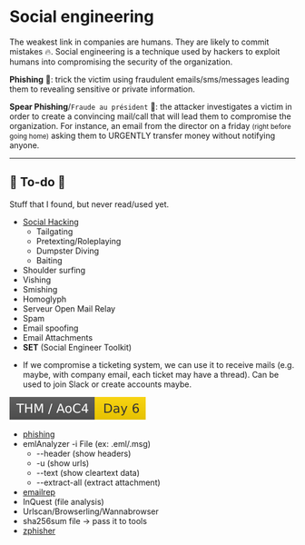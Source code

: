 # Social engineering

<div class="row row-cols-lg-2"><div>

The weakest link in companies are humans. They are likely to commit mistakes 🔥. Social engineering is a technique used by hackers to exploit humans into compromising the security of the organization.

**Phishing** 🎣: trick the victim using fraudulent emails/sms/messages leading them to revealing sensitive or private information.
</div><div>

**Spear Phishing**/`Fraude au président` 🔫: the attacker investigates a victim in order to create a convincing mail/call that will lead them to compromise the organization. For instance, an email from the director on a friday <small>(right before going home)</small> asking them to URGENTLY transfer money without notifying anyone.
</div></div>

<hr class="sep-both">

## 👻 To-do 👻

Stuff that I found, but never read/used yet.

<div class="row row-cols-lg-2"><div>

* [Social Hacking](https://en.wikipedia.org/wiki/Social_hacking)
  * Tailgating
  * Pretexting/Roleplaying
  * Dumpster Diving
  * Baiting
* Shoulder surfing
* Vishing
* Smishing
* Homoglyph
* Serveur Open Mail Relay
* Spam
* Email spoofing
* Email Attachments
* **SET** (Social Engineer Toolkit)
</div><div>

* If we compromise a ticketing system, we can use it to receive mails (e.g. maybe, with company email, each ticket may have a thread). Can be used to join Slack or create accounts maybe.

[![adventofcyber4](../../../_badges/thm/adventofcyber4/day6.svg)](https://tryhackme.com/room/adventofcyber4)

* [phishing](https://tryhackme.com/module/phishing)
* emlAnalyzer -i File (ex: .eml/.msg)
  * --header (show headers)
  * -u (show urls)
  * --text (show cleartext data)
  * --extract-all (extract attachment)
* [emailrep](https://emailrep.io/)
* InQuest (file analysis)
* Urlscan/Browserling/Wannabrowser
* sha256sum file -> pass it to tools
* [zphisher](https://github.com/htr-tech/zphisher)
</div></div>